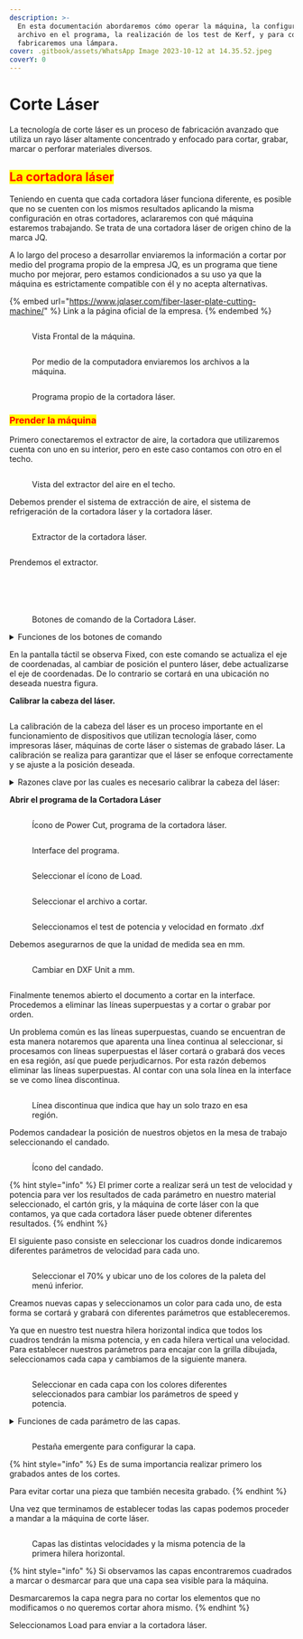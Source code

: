 ```yaml
---
description: >-
  En esta documentación abordaremos cómo operar la máquina, la configuración del
  archivo en el programa, la realización de los test de Kerf, y para concluir,
  fabricaremos una lámpara.
cover: .gitbook/assets/WhatsApp Image 2023-10-12 at 14.35.52.jpeg
coverY: 0
---
```


# Corte Láser

La tecnología de corte láser es un proceso de fabricación avanzado que utiliza un rayo láser altamente concentrado y enfocado para cortar, grabar, marcar o perforar materiales diversos.

## <mark style="color:red;">La cortadora láser</mark>

Teniendo en cuenta que cada cortadora láser funciona diferente, es posible que no se cuenten con los mismos resultados aplicando la misma configuración en otras cortadores, aclararemos con qué máquina estaremos trabajando. Se trata de una cortadora láser de origen chino de la marca JQ.

A lo largo del proceso a desarrollar enviaremos la información a cortar por medio del programa propio de la empresa JQ, es un programa que tiene mucho por mejorar, pero estamos condicionados a su uso ya que la máquina es estrictamente compatible con él y no acepta alternativas.

{% embed url="https://www.jqlaser.com/fiber-laser-plate-cutting-machine/" %}
Link a la página oficial de la empresa.
{% endembed %}

<figure><img src=".gitbook/assets/WhatsApp Image 2023-10-12 at 14.35.52.jpeg" alt=""><figcaption><p>Vista Frontal de la máquina.</p></figcaption></figure>

<figure><img src=".gitbook/assets/WhatsApp Image 2023-10-19 at 14.31.07.jpeg" alt=""><figcaption><p>Por medio de la computadora enviaremos los archivos a la máquina.</p></figcaption></figure>

<figure><img src=".gitbook/assets/WhatsApp Image 2023-10-19 at 14.30.59 (1).jpeg" alt=""><figcaption><p>Programa propio de la cortadora láser.</p></figcaption></figure>

### <mark style="color:red;">Prender la máquina</mark>

Primero conectaremos el extractor de aire, la cortadora que utilizaremos cuenta con uno en su interior, pero en este caso contamos con otro en el techo.

<figure><img src=".gitbook/assets/WhatsApp Image 2023-10-12 at 14.35.48.jpeg" alt=""><figcaption><p>Vista del extractor del aire en el techo.</p></figcaption></figure>

Debemos prender el sistema de extracción de aire, el sistema de refrigeración de la cortadora láser y la cortadora láser.



<div>

<figure><img src=".gitbook/assets/WhatsApp Image 2023-10-12 at 14.35.48 (2).jpeg" alt=""><figcaption><p>Extractor de la cortadora láser.</p></figcaption></figure>

 

<figure><img src=".gitbook/assets/WhatsApp Image 2023-10-19 at 14.31.02.jpeg" alt=""><figcaption></figcaption></figure>

</div>

Prendemos el extractor.

<div>

<figure><img src=".gitbook/assets/WhatsApp Image 2023-10-12 at 14.35.45.jpeg" alt=""><figcaption></figcaption></figure>

 

<figure><img src=".gitbook/assets/WhatsApp Image 2023-10-12 at 14.35.46 (1).jpeg" alt=""><figcaption></figcaption></figure>

</div>

<div>

<figure><img src=".gitbook/assets/WhatsApp Image 2023-10-19 at 14.30.59.jpeg" alt=""><figcaption></figcaption></figure>

 

<figure><img src=".gitbook/assets/WhatsApp Image 2023-10-19 at 14.31.00 (2).jpeg" alt=""><figcaption></figcaption></figure>

</div>

<figure><img src=".gitbook/assets/WhatsApp Image 2023-10-19 at 14.30.49 (1).jpeg" alt=""><figcaption><p>Botones de comando de la Cortadora Láser.</p></figcaption></figure>

<details>

<summary>Funciones de los botones de comando</summary>

**Flechas**

Mover el láser de dirección.

**File**

Acceder a los archivos cargados anteriormente.

**Laser**

Señala la posición exacta del puntero láser, marcando el punto en que se encuentra.

![](<.gitbook/assets/image (19) (1) (1).png>)

**Frame**

Dibuja un recuadro si marcar con el láser para saber dónde se realizará el dibujo.

Puede ser muy útil antes de marcar en u lugar equivocado de haberse olvidado actualizar el eje de coordenada.

**Botón Verde**

Iniciar la operación.

**Botón Rojo**

Parar la operación.

</details>

En la pantalla táctil se observa Fixed, con este comando se actualiza el eje de coordenadas, al cambiar de posición el puntero láser, debe actualizarse el eje de coordenadas. De lo contrario se cortará en una ubicación no deseada nuestra figura.

**Calibrar la cabeza del láser.**

<figure><img src=".gitbook/assets/WhatsApp Image 2023-10-19 at 14.30.56 (1).jpeg" alt=""><figcaption></figcaption></figure>

La calibración de la cabeza del láser es un proceso importante en el funcionamiento de dispositivos que utilizan tecnología láser, como impresoras láser, máquinas de corte láser o sistemas de grabado láser. La calibración se realiza para garantizar que el láser se enfoque correctamente y se ajuste a la posición deseada.&#x20;

<details>

<summary>Razones clave por las cuales es necesario calibrar la cabeza del láser:</summary>

* Precisión y calidad de salida: La calibración asegura que el láser apunte con precisión a los puntos o líneas deseados en el material de trabajo. Esto es crucial para mantener la calidad y la precisión de la salida, como la impresión, el corte o el grabado.

<!---->

* Evitar daños: Un láser mal calibrado puede causar daños a la máquina, al material o incluso representar un riesgo para la seguridad. La calibración adecuada garantiza que el láser se mantenga dentro de los límites de seguridad y no cause daños no deseados.

<!---->

* Alineación: En muchas aplicaciones, es fundamental que el láser esté alineado de manera precisa con respecto al material de trabajo. La calibración permite lograr esta alineación, lo que es especialmente importante en máquinas de corte y grabado láser.

<!---->

* Consistencia: La calibración regular ayuda a mantener la consistencia en la calidad de producción. Asegura que el láser produzca resultados consistentes a lo largo del tiempo y a lo largo de múltiples trabajos.

<!---->

* Corrección de errores: Con el tiempo, la alineación y la precisión del láser pueden desviarse debido al uso y al desgaste. La calibración permite corregir cualquier desviación o error que pueda surgir.

<!---->

* Optimización de recursos: La calibración también puede ayudar a optimizar el uso de recursos, como la energía del láser y el tiempo de producción. Un láser bien calibrado utiliza sus recursos de manera más eficiente.

<!---->

* Cumplimiento de normativas y estándares: En algunas industrias y aplicaciones, existen normativas y estándares específicos que requieren una calibración periódica de las máquinas láser. Esto es especialmente importante en aplicaciones médicas o aeroespaciales.







</details>

**Abrir el programa de la Cortadora Láser**

<figure><img src=".gitbook/assets/WhatsApp Image 2023-10-12 at 14.35.42 (2).jpeg" alt=""><figcaption><p>Ícono de Power Cut, programa de la cortadora láser.</p></figcaption></figure>

<figure><img src=".gitbook/assets/WhatsApp Image 2023-10-12 at 14.35.42 (1) (1).jpeg" alt=""><figcaption><p>Interface del programa.</p></figcaption></figure>

<figure><img src=".gitbook/assets/image (66).png" alt=""><figcaption><p>Seleccionar el ícono de Load.</p></figcaption></figure>

<figure><img src=".gitbook/assets/WhatsApp Image 2023-10-19 at 14.30.53.jpeg" alt=""><figcaption><p>Seleccionar el archivo a cortar.</p></figcaption></figure>

<figure><img src=".gitbook/assets/WhatsApp Image 2023-10-19 at 14.30.53 (3).jpeg" alt=""><figcaption><p>Seleccionamos el test de potencia y velocidad en formato .dxf</p></figcaption></figure>

Debemos asegurarnos de que la unidad de medida sea en mm.

<figure><img src=".gitbook/assets/image (67).png" alt=""><figcaption><p>Cambiar en DXF Unit a mm.</p></figcaption></figure>

<figure><img src=".gitbook/assets/image (68).png" alt=""><figcaption></figcaption></figure>

Finalmente tenemos abierto el documento a cortar en la interface. Procedemos a eliminar las líneas superpuestas y a cortar o grabar por orden.

Un problema común es las líneas superpuestas, cuando se encuentran de esta manera notaremos que aparenta una línea continua al seleccionar, si procesamos con líneas superpuestas el láser cortará o grabará dos veces en esa región, así que puede perjudicarnos. Por esta razón debemos eliminar las líneas superpuestas. Al contar con una sola línea en la interface se ve como línea discontinua.

<figure><img src=".gitbook/assets/image (69).png" alt=""><figcaption><p>Línea discontinua que indica que hay un solo trazo en esa región.</p></figcaption></figure>

Podemos candadear la posición de nuestros objetos en la mesa de trabajo seleccionando el candado.

<figure><img src=".gitbook/assets/image (70).png" alt=""><figcaption><p>Ícono del candado.</p></figcaption></figure>

{% hint style="info" %}
El primer corte a realizar será un test de velocidad y potencia para ver los resultados de cada parámetro en nuestro material seleccionado, el cartón gris, y la máquina de corte láser con la que contamos, ya que cada cortadora láser puede obtener diferentes resultados.&#x20;
{% endhint %}

El siguiente paso consiste en seleccionar los cuadros donde indicaremos diferentes parámetros de velocidad para cada uno.

<figure><img src=".gitbook/assets/image (71).png" alt=""><figcaption><p>Seleccionar el 70% y ubicar uno de los colores de la paleta del menú inferior.</p></figcaption></figure>

Creamos nuevas capas y seleccionamos un color para cada uno, de esta forma se cortará y grabará con diferentes parámetros que estableceremos.

Ya que en nuestro test nuestra hilera horizontal indica que todos los cuadros  tendrán la misma potencia, y en cada hilera vertical una velocidad. Para establecer nuestros parámetros para encajar con la grilla dibujada, seleccionamos cada capa y cambiamos de la siguiente manera.

<figure><img src=".gitbook/assets/image (1) (1) (1) (1) (1) (1) (1) (1) (1) (1) (1).png" alt=""><figcaption><p>Seleccionar en cada capa con los colores diferentes seleccionados para cambiar los parámetros de speed y potencia.   </p></figcaption></figure>

<details>

<summary>Funciones de cada parámetro de las capas.</summary>

**Work Mode:** Se selecciona el tipo de trabajo, si será corte (cut) o grabado (engraving).&#x20;

**Speed:** Ajusta la velocidad de corte.

**Acceleration:** Ajusta la aceleración de corte, no se suele modificar.

Laser 1: Ajusta la potencia del corte.

Laser 2: En este caso contamos con un solo láser, pero en caso de contar con dos, este parámetro indica la potencia del segundo láser.

Igual sin contar con dos láseres introduciremos el mismo parámetro de potencia en Laser 2 igualmente.

**Engraving:** Establece la distancia entre cada línea en el grabado.

</details>

<figure><img src=".gitbook/assets/image (92).png" alt=""><figcaption><p>Pestaña emergente para configurar la capa.</p></figcaption></figure>

{% hint style="info" %}
Es de suma importancia realizar primero los grabados antes de los cortes.

Para evitar cortar una pieza que también necesita grabado.
{% endhint %}

Una vez que terminamos de establecer todas las capas podemos proceder a mandar a la máquina de corte láser.

<figure><img src=".gitbook/assets/image (93).png" alt=""><figcaption><p>Capas las distintas velocidades y la misma potencia de la primera hilera horizontal.</p></figcaption></figure>

{% hint style="info" %}
Si observamos las capas encontraremos cuadrados a marcar o desmarcar para que una capa sea visible para la máquina.

Desmarcaremos la capa negra para no cortar los elementos que no modificamos o no queremos cortar ahora mismo.
{% endhint %}

&#x20; Seleccionamos Load para enviar a la cortadora láser.



